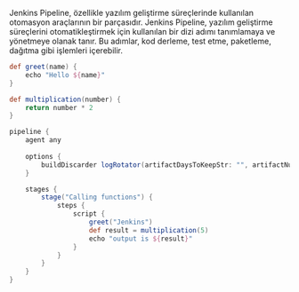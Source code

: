 Jenkins Pipeline, özellikle yazılım geliştirme süreçlerinde kullanılan otomasyon araçlarının bir parçasıdır. Jenkins Pipeline, yazılım geliştirme süreçlerini otomatikleştirmek için kullanılan bir dizi adımı tanımlamaya ve yönetmeye olanak tanır. Bu adımlar, kod derleme, test etme, paketleme, dağıtma gibi işlemleri içerebilir.

``` groovy
def greet(name) {
    echo "Hello ${name}"
}

def multiplication(number) {
    return number * 2
}

pipeline {
    agent any
    
    options {
        buildDiscarder logRotator(artifactDaysToKeepStr: "", artifactNumToKeepStr: "", daysToKeepStr: "30", numToKeepStr: "2")
    }

    stages {
        stage("Calling functions") {
            steps {
                script {
                    greet("Jenkins")
                    def result = multiplication(5)
                    echo "output is ${result}"
                }
            }
        }
    }
}
